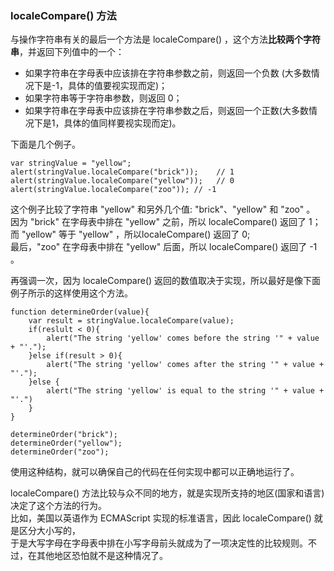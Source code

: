 ### localeCompare() 方法

与操作字符串有关的最后一个方法是 localeCompare() ，这个方法**比较两个字符串**，并返回下列值中的一个：

 - 如果字符串在字母表中应该排在字符串参数之前，则返回一个负数 (大多数情况下是-1，具体的值要视实现而定)；
 - 如果字符串等于字符串参数，则返回 0；
 - 如果字符串在字母表中应该排在字符串参数之后，则返回一个正数(大多数情况下是1，具体的值同样要视实现而定)。

下面是几个例子。

	var stringValue = "yellow";
    alert(stringValue.localeCompare("brick"));    // 1
    alert(stringValue.localeCompare("yellow"));   // 0
    alert(stringValue.localeCompare("zoo")); // -1

这个例子比较了字符串 "yellow" 和另外几个值: "brick"、"yellow" 和 "zoo" 。  
因为 "brick" 在字母表中排在 "yellow" 之前，所以 localeCompare() 返回了 1；  
而 "yellow" 等于 "yellow" ，所以localeCompare() 返回了 0;   
最后，"zoo" 在字母表中排在 "yellow" 后面，所以 localeCompare() 返回了 -1 。  

再强调一次，因为 localeCompare() 返回的数值取决于实现，所以最好是像下面例子所示的这样使用这个方法。
 
	function determineOrder(value){
    	var result = stringValue.localeCompare(value);
        if(reslult < 0){
        	alert("The string 'yellow' comes before the string '" + value + "'.");
        }else if(result > 0){
        	alert("The string 'yellow' comes after the string '" + value + "'.");
        }else {
        	alert("The string 'yellow' is equal to the string '" + value + "'.")     
        }
    } 

    determineOrder("brick");
    determineOrder("yellow");
    determineOrder("zoo");

使用这种结构，就可以确保自己的代码在任何实现中都可以正确地运行了。

localeCompare() 方法比较与众不同的地方，就是实现所支持的地区(国家和语言)决定了这个方法的行为。  
比如，美国以英语作为 ECMAScript 实现的标准语言，因此 localeCompare() 就是区分大小写的，  
于是大写字母在字母表中排在小写字母前头就成为了一项决定性的比较规则。不过，在其他地区恐怕就不是这种情况了。  


